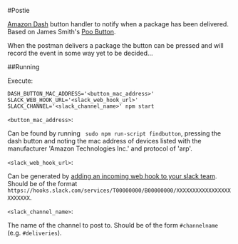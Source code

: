 #Postie

[Amazon Dash](https://www.amazon.co.uk/b?ie=UTF8&node=10833773031) button handler to notify when a package has been delivered. Based on James Smith's [Poo Button](https://floppy.org.uk/blog/2016/11/20/the-poo-button/).

When the postman delivers a package the button can be pressed and will record the event in some way yet to be decided...

##Running

Execute:
```
DASH_BUTTON_MAC_ADDRESS='<button_mac_address>' SLACK_WEB_HOOK_URL='<slack_web_hook_url>' SLACK_CHANNEL='<slack_channel_name>' npm start
```

`<button_mac_address>`:

Can be found by running `
sudo npm run-script findbutton`, pressing the dash button and noting the mac address of devices listed with the manufacturer 'Amazon Technologies Inc.' and protocol of 'arp'.

`<slack_web_hook_url>`:

Can be generated by [adding an incoming web hook to your slack team](https://my.slack.com/services/new/incoming-webhook/). Should be of the format `https://hooks.slack.com/services/T00000000/B00000000/XXXXXXXXXXXXXXXXXXXXXXXX`.

`<slack_channel_name>`:

The name of the channel to post to. Should be of the form `#channelname` (e.g. `#deliveries`).